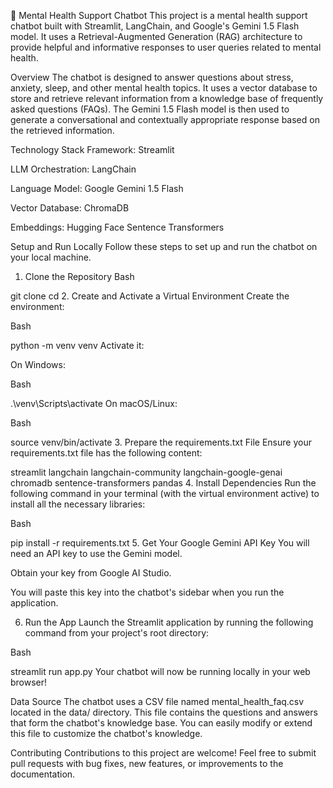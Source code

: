 🧠 Mental Health Support Chatbot
This project is a mental health support chatbot built with Streamlit, LangChain, and Google's Gemini 1.5 Flash model. It uses a Retrieval-Augmented Generation (RAG) architecture to provide helpful and informative responses to user queries related to mental health.

Overview
The chatbot is designed to answer questions about stress, anxiety, sleep, and other mental health topics. It uses a vector database to store and retrieve relevant information from a knowledge base of frequently asked questions (FAQs). The Gemini 1.5 Flash model is then used to generate a conversational and contextually appropriate response based on the retrieved information.

Technology Stack
Framework: Streamlit

LLM Orchestration: LangChain

Language Model: Google Gemini 1.5 Flash

Vector Database: ChromaDB

Embeddings: Hugging Face Sentence Transformers

Setup and Run Locally
Follow these steps to set up and run the chatbot on your local machine.

1. Clone the Repository
Bash

git clone <your-repository-url>
cd <repository-folder>
2. Create and Activate a Virtual Environment
Create the environment:

Bash

python -m venv venv
Activate it:

On Windows:

Bash

.\venv\Scripts\activate
On macOS/Linux:

Bash

source venv/bin/activate
3. Prepare the requirements.txt File
Ensure your requirements.txt file has the following content:

streamlit
langchain
langchain-community
langchain-google-genai
chromadb
sentence-transformers
pandas
4. Install Dependencies
Run the following command in your terminal (with the virtual environment active) to install all the necessary libraries:

Bash

pip install -r requirements.txt
5. Get Your Google Gemini API Key
You will need an API key to use the Gemini model.

Obtain your key from Google AI Studio.

You will paste this key into the chatbot's sidebar when you run the application.

6. Run the App
Launch the Streamlit application by running the following command from your project's root directory:

Bash

streamlit run app.py
Your chatbot will now be running locally in your web browser!

Data Source
The chatbot uses a CSV file named mental_health_faq.csv located in the data/ directory. This file contains the questions and answers that form the chatbot's knowledge base. You can easily modify or extend this file to customize the chatbot's knowledge.

Contributing
Contributions to this project are welcome! Feel free to submit pull requests with bug fixes, new features, or improvements to the documentation.